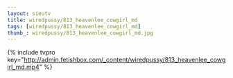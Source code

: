 ```yaml
--- 
layout: sieutv
title: wiredpussy/813_heavenlee_cowgirl_md
tags: [wiredpussy/813_heavenlee_cowgirl_md]
thumb_: wiredpussy/813_heavenlee_cowgirl_md.jpg
---
```

{% include tvpro key="http://admin.fetishbox.com/_content/wiredpussy/813_heavenlee_cowgirl_md.mp4" %} 
